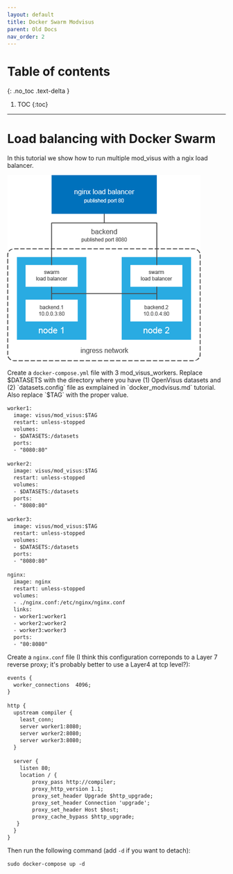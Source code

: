 ```yaml
---
layout: default
title: Docker Swarm Modvisus
parent: Old Docs
nav_order: 2
---
```


# Table of contents
{: .no_toc .text-delta }

1. TOC
{:toc}

---

# Load balancing with Docker Swarm

In this tutorial we show how to run multiple mod_visus with a ngix load balancer.

![Diagram](https://github.com/sci-visus/images/blob/main/Load-balancing-docker-swarm.png?raw=true)

Create a `docker-compose.yml` file with 3 mod_visus_workers. Replace $DATASETS with the directory where you have (1) OpenVisus datasets and (2) `datasets.config` file as exmplained in `docker_modvisus.md` tutorial. Also replace `$TAG` with the proper value.

```
worker1:
  image: visus/mod_visus:$TAG 
  restart: unless-stopped
  volumes:
  - $DATASETS:/datasets
  ports:
  - "8080:80"

worker2:
  image: visus/mod_visus:$TAG
  restart: unless-stopped
  volumes:
  - $DATASETS:/datasets
  ports:
  - "8080:80"

worker3:
  image: visus/mod_visus:$TAG
  restart: unless-stopped
  volumes:
  - $DATASETS:/datasets
  ports:
  - "8080:80"
      
nginx:
  image: nginx
  restart: unless-stopped
  volumes:
  - ./nginx.conf:/etc/nginx/nginx.conf
  links:
  - worker1:worker1
  - worker2:worker2
  - worker3:worker3
  ports:
  - "80:8080"
```

Create a `nginx.conf` file (I think this configuration correponds to a Layer 7 reverse proxy; it's probably better to use a Layer4 at tcp level?):

```
events {
  worker_connections  4096;
}

http {
  upstream compiler {
    least_conn;
    server worker1:8080;
    server worker2:8080;
    server worker3:8080;
  }

  server {
    listen 80;
    location / {
	    proxy_pass http://compiler;
	    proxy_http_version 1.1;
	    proxy_set_header Upgrade $http_upgrade;
	    proxy_set_header Connection 'upgrade';
	    proxy_set_header Host $host;
	    proxy_cache_bypass $http_upgrade;
   }
  }
}
```

Then run the following command (add `-d` if you want to detach):

```
sudo docker-compose up -d
```



